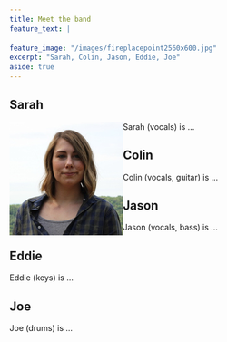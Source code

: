 ```yaml
---
title: Meet the band
feature_text: |
  
feature_image: "/images/fireplacepoint2560x600.jpg"
excerpt: "Sarah, Colin, Jason, Eddie, Joe"
aside: true
---
```


## Sarah

<img src="/images/sarah.jpg" align="left">
Sarah (vocals) is ...

## Colin

Colin (vocals, guitar) is ...

## Jason

Jason (vocals, bass) is ...

## Eddie

Eddie (keys) is ...

## Joe

Joe (drums) is ...
